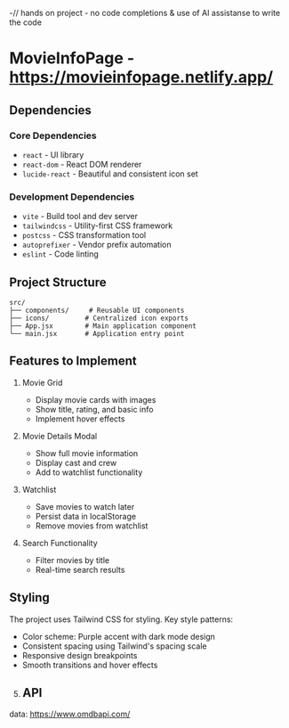 -// hands on project - no code completions & use of AI assistanse to write the code

# MovieInfoPage - https://movieinfopage.netlify.app/

## Dependencies

### Core Dependencies

- `react` - UI library
- `react-dom` - React DOM renderer
- `lucide-react` - Beautiful and consistent icon set

### Development Dependencies

- `vite` - Build tool and dev server
- `tailwindcss` - Utility-first CSS framework
- `postcss` - CSS transformation tool
- `autoprefixer` - Vendor prefix automation
- `eslint` - Code linting

## Project Structure

```
src/
├── components/     # Reusable UI components
├── icons/         # Centralized icon exports
├── App.jsx        # Main application component
└── main.jsx       # Application entry point
```

## Features to Implement

1. Movie Grid

   - Display movie cards with images
   - Show title, rating, and basic info
   - Implement hover effects

2. Movie Details Modal

   - Show full movie information
   - Display cast and crew
   - Add to watchlist functionality

3. Watchlist

   - Save movies to watch later
   - Persist data in localStorage
   - Remove movies from watchlist

4. Search Functionality
   - Filter movies by title
   - Real-time search results

## Styling

The project uses Tailwind CSS for styling. Key style patterns:

- Color scheme: Purple accent with dark mode design
- Consistent spacing using Tailwind's spacing scale
- Responsive design breakpoints
- Smooth transitions and hover effects

5. ## API

data:
https://www.omdbapi.com/
